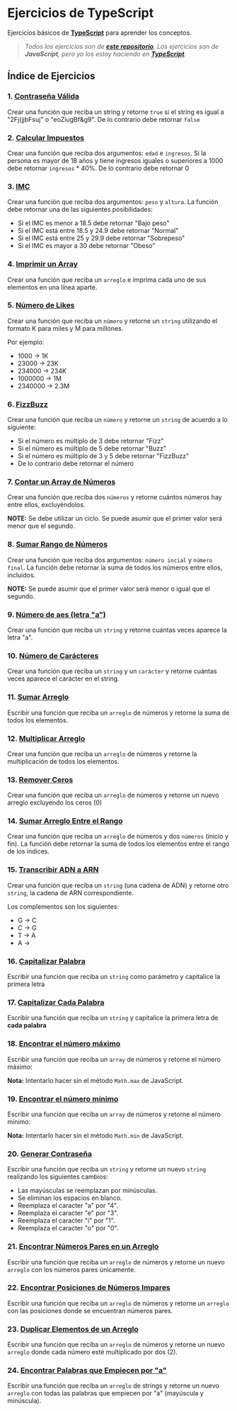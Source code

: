 # Ejercicios de TypeScript

Ejercicios básicos de **[TypeScript](https://www.typescriptlang.org/)** para aprender los conceptos.

> _Todos los ejercicios son de **[este repositorio](https://github.com/makeitrealcamp/ejercicios-javascript)**._
> _Los ejercicios son de **JavaScript**, pero yo los estoy haciendo en **[TypeScript](https://www.typescriptlang.org/)**._

## Índice de Ejercicios

### 1. [Contraseña Válida](./01-10/#1-Valid-Password/)
Crear una función que reciba un string y retorne `true` si el string es igual a "2Fj(jjbFsuj" o "eoZiugBf&g9". De lo contrario debe retornar `false`

### 2. [Calcular Impuestos](./01-10/#2-Calculate-Taxes/)
Crear una función que reciba dos argumentos: `edad` e `ingresos`. Si la persona es mayor de 18 años y tiene ingresos iguales o superiores a 1000 debe retornar `ingresos` * 40%. De lo contrario debe retornar 0

### 3. [IMC](./01-10/#3-BMI/)
Crear una función que reciba dos argumentos: `peso` y `altura`. La función debe retornar una de las siguientes posibilidades:

* Si el IMC es menor a 18.5 debe retornar "Bajo peso"
* Si el IMC está entre 18.5 y 24.9 debe retornar "Normal"
* Si el IMC está entre 25 y 29.9 debe retornar "Sobrepeso"
* Si el IMC es mayor a 30 debe retornar "Obeso"

### 4. [Imprimir un Array](./01-10/#4-Array-Print/)
Crear una función que reciba un `arreglo` e imprima cada uno de sus elementos en una línea aparte.

### 5. [Número de Likes](./01-10/#5-Likes-Number/)
Crear una función que reciba un `número` y retorne un `string` utilizando el formato K para miles y M para millones.

Por ejemplo: 

* 1000 -> 1K
* 23000 -> 23K
* 234000 -> 234K
* 1000000 -> 1M
* 2340000 -> 2.3M

### 6. [FizzBuzz](./01-10/#6-FizzBuzz/)
Crear una función que reciba un `número` y retorne un `string` de acuerdo a lo siguiente:

* Si el número es múltiplo de 3 debe retornar "Fizz"
* Si el número es múltiplo de 5 debe retornar "Buzz"
* Si el número es múltiplo de 3 y 5 debe retornar "FizzBuzz"
* De lo contrario debe retornar el número

### 7. [Contar un Array de Números](./01-10/#7-Count-Array-of-Numbers/)
Crear una función que reciba dos `números` y retorne cuántos números hay entre ellos, excluyéndolos.

**NOTE:** Se debe utilizar un ciclo. Se puede asumir que el primer valor será menor que el segundo.

### 8. [Sumar Rango de Números](./01-10/#8%20Add-Number-Range/)
Crear una función que reciba dos argumentos: `número incial` y `número final`. La función debe retornar la suma de todos los números entre ellos, incluidos.

**NOTE:** Se puede asumir que el primer valor será menor o igual que el segundo.

### 9. [Número de aes (letra "a")](./01-10/#9%20Number-of-a/)
Crear una función que reciba un `string` y retorne cuántas veces aparece la letra "a".

### 10. [Número de Carácteres](./01-10/#10-Characters-Number/)
Crear una función que reciba un `string` y un `carácter` y retorne cuántas veces aparece el carácter en el string.

### 11. [Sumar Arreglo](./11-21/#11-Array-Add/arrayAdd.ts)
Escribir una función que reciba un `arreglo` de números y retorne la suma de todos los elementos.

### 12. [Multiplicar Arreglo](./11-21/#12-Multiply-Array/multiplyArray.ts)
Crear una función que reciba un `arreglo` de números y retorne la multiplicación de todos los elementos.

### 13. [Remover Ceros](./11-21/#13-Zero-Remove/zeroRemove.ts)
Crear una función que reciba un `arreglo` de números y retorne un nuevo arreglo excluyendo los ceros (0)

### 14. [Sumar Arreglo Entre el Rango](./11-21/#14-Add-Array-In-Range/addArrayInRange.ts)
Crear una función que reciba un `arreglo` de números y dos `números` (inicio y fin). La función debe retornar la suma de todos los elementos entre el rango de los índices.

### 15. [Transcribir ADN a ARN](./11-21/#15-ADN-to-ARN/adnToArn.ts)
Crear una función que reciba un `string` (una cadena de ADN) y retorne otro `string`, la cadena de ARN correspondiente.

Los complementos son los siguientes:

- G -> C
- C -> G
- T -> A
- A -> 

### 16. [Capitalizar Palabra](./11-21/#16-Capitalize-Word/capitelizeWorld.ts)
Escribir una función que reciba un `string` como parámetro y capitalice la primera letra

### 17. [Capitalizar Cada Palabra](./11-21/#17-Capitalize-Each-Word/capitalizeEachWord.ts)
Escribir una función que reciba un `string` y capitalice la primera letra de **cada palabra**

### 18. [Encontrar el número máximo](./11-21/#18-Find-Max-Number/findMaxNumber.ts)
Escribir una función que reciba un `array` de números y retorne el número máximo:

**Nota:** Intentarlo hacer sin el método `Math.max` de JavaScript.

### 19. [Encontrar el número mínimo](./11-21/#19-Find-Min-Number/findMinNumber.ts)
Escribir una función que reciba un `array` de números y retorne el número mínimo:

**Nota:** Intentarlo hacer sin el método `Math.min` de JavaScript.

### 20. [Generar Contraseña](./11-21/#20-Gen-Pass/genPass.ts)
Escribir una función que reciba un `string` y retorne un nuevo `string` realizando los siguientes cambios:

- Las mayúsculas se reemplazan por minúsculas.
- Se eliminan los espacios en blanco.
- Reemplaza el caracter "a" por "4".
- Reemplaza el caracter "e" por "3".
- Reemplaza el caracter "i" por "1".
- Reemplaza el caracter "o" por "0".

### 21. [Encontrar Números Pares en un Arreglo](./11-21/#21-Find-EvenNums-Array/findEvenInArray.ts)
Escribir una función que reciba un `arreglo` de números y retorne un nuevo `arreglo` con los números pares únicamente.

### 22. [Encontrar Posiciones de Números Impares](./22-31/#22-Find-Even-Positions/findEvenPositions.ts)
Escribir una función que reciba un `arreglo` de números y retorne un `arreglo` con las posiciones donde se encuentran números pares.

### 23. [Duplicar Elementos de un Arreglo](./22-31/#23-Duplicate-Array-Elements/duplicateArrayElements.ts)
Escribir una función que reciba un `arreglo` de números y retorne un nuevo `arreglo` donde cada número esté multiplicado por dos (2).

### 24. [Encontrar Palabras que Empiecen por "a"](./22-31/#24-Find-Words-With-A/findWordsWithA.ts)
Escribir una función que reciba un `arreglo` de strings y retorne un nuevo `arreglo` con todas las palabras que empiecen por "a" (mayúscula y minúscula).